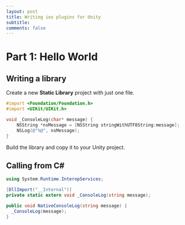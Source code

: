 ```yaml
---
layout: post
title: Writing ios plugins for Unity
subtitle: 
comments: false
---
```


# Part 1: Hello World

## Writing a library

Create a new **Static Library** project with just one file.

```objectivec
#import <Foundation/Foundation.h>
#import <UIKit/UIKit.h>

void _ConsoleLog(char* message) {
    NSString *nsMessage = [NSString stringWithUTF8String:message];
    NSLog(@"%@", nsMessage);
}
```

Build the library and copy it to your Unity project.

## Calling from C#

```C#
using System.Runtime.InteropServices;

[DllImport("__Internal")]
private static extern void _ConsoleLog(string message);

public void NativeConsoleLog(string message) {
  _ConsoleLog(message);
}
```

